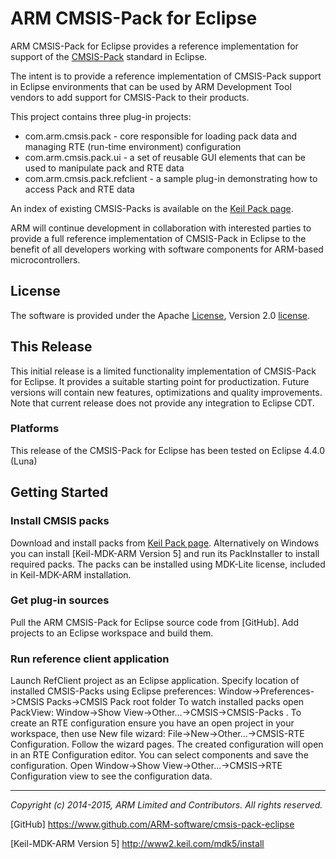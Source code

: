 ARM CMSIS-Pack for Eclipse
==========================

ARM CMSIS-Pack for Eclipse provides a reference implementation for support
of the [CMSIS-Pack] standard in Eclipse.

The intent is to provide a reference implementation of CMSIS-Pack support in Eclipse environments
that can be used by ARM Development Tool vendors to add support for CMSIS-Pack to their products.

This project contains three plug-in projects:
* com.arm.cmsis.pack 	- core responsible for loading pack data and managing RTE (run-time environment) configuration 
* com.arm.cmsis.pack.ui - a set of reusable GUI elements that can be used to manipulate pack and RTE data
* com.arm.cmsis.pack.refclient - a sample plug-in demonstrating how to access Pack and RTE data
 
An index of existing CMSIS-Packs is available on the [Keil Pack page].

ARM will continue development in collaboration with interested parties to
provide a full reference implementation of CMSIS-Pack in Eclipse
to the benefit of all developers working with software components for ARM-based microcontrollers.


License
-------

The software is provided under the Apache [License], Version 2.0 [license]. 


This Release
------------
This initial release is a limited functionality implementation of CMSIS-Pack for Eclipse.
It provides a suitable starting point for productization. Future versions will
contain new features, optimizations and quality improvements.
Note that current release does not provide any integration to Eclipse CDT.  


### Platforms
This release of the CMSIS-Pack for Eclipse has been tested on Eclipse 4.4.0 (Luna)

Getting Started
---------------

### Install CMSIS packs

Download and install packs from [Keil Pack page]. 
Alternatively on Windows you can install [Keil-MDK-ARM Version 5] and run its PackInstaller to install required packs.
The packs can be installed using MDK-Lite license, included in Keil-MDK-ARM installation.

### Get plug-in sources 
Pull the ARM CMSIS-Pack for Eclipse source code from [GitHub].
Add projects to an Eclipse workspace and build them.

### Run reference client application
Launch RefClient project as an Eclipse application.
Specify location of installed CMSIS-Packs using Eclipse preferences: 
Window->Preferences->CMSIS Packs->CMSIS Pack root folder
To watch installed packs open PackView: Window->Show View->Other...->CMSIS->CMSIS-Packs .
To create an RTE configuration ensure you have an open project in your workspace, then use New file wizard: File->New->Other...->CMSIS-RTE Configuration.
Follow the wizard pages.
The created configuration will open in an RTE Configuration editor.
You can select components and save the configuration.
Open Window->Show View->Other...->CMSIS->RTE Configuration view to see the configuration data.


- - - - - - - - - - - - - - - - - - - - - - - - - -

_Copyright (c) 2014-2015, ARM Limited and Contributors. All rights reserved._


[License]:              ./license.md "Apache License for CMSIS-Pack for Eclipse"
[GitHub]				https://www.github.com/ARM-software/cmsis-pack-eclipse

[CMSIS-Pack]:		    http://www.keil.com/pack/doc/CMSIS/Pack/html/index.html
[Keil Pack page]:		http://www.keil.com/dd2/Pack/
[Keil-MDK-ARM Version 5] http://www2.keil.com/mdk5/install